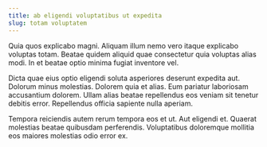 ```yaml
---
title: ab eligendi voluptatibus ut expedita
slug: totam voluptatem
---
```


Quia quos explicabo magni. Aliquam illum nemo vero itaque explicabo voluptas totam. Beatae quidem aliquid quae consectetur quia voluptas alias modi. In et beatae optio minima fugiat inventore vel.

Dicta quae eius optio eligendi soluta asperiores deserunt expedita aut. Dolorum minus molestias. Dolorem quia et alias. Eum pariatur laboriosam accusantium dolorem. Ullam alias beatae repellendus eos veniam sit tenetur debitis error. Repellendus officia sapiente nulla aperiam.

Tempora reiciendis autem rerum tempora eos et ut. Aut eligendi et. Quaerat molestias beatae quibusdam perferendis. Voluptatibus doloremque mollitia eos maiores molestias odio error ex.
